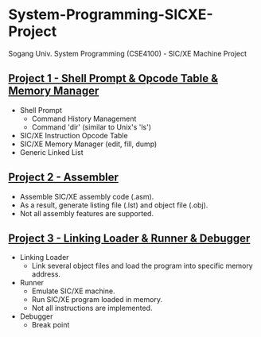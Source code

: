 # System-Programming-SICXE-Project
Sogang Univ. System Programming (CSE4100) - SIC/XE Machine Project

[Project 1 - Shell Prompt & Opcode Table & Memory Manager](https://github.com/cms0373/System-Programming-SICXE-Project/tree/main/sp20161645_Proj1)
-----------------
- Shell Prompt
  - Command History Management
  - Command 'dir' (similar to Unix's 'ls')
- SIC/XE Instruction Opcode Table
- SIC/XE Memory Manager (edit, fill, dump)
- Generic Linked List
 
 [Project 2 - Assembler](https://github.com/cms0373/System-Programming-SICXE-Project/tree/main/sp20161645_Proj2)
----------------
- Assemble SIC/XE assembly code (.asm). 
- As a result, generate listing file (.lst) and object file (.obj).
- Not all assembly features are supported.

[Project 3 - Linking Loader & Runner & Debugger](https://github.com/cms0373/System-Programming-SICXE-Project/tree/main/sp20161645_Proj3)
---------------------
- Linking Loader
  - Link several object files and load the program into specific memory address.
- Runner
  - Emulate SIC/XE machine.
  - Run SIC/XE program loaded in memory.
  - Not all instructions are implemented.
- Debugger
  - Break point
